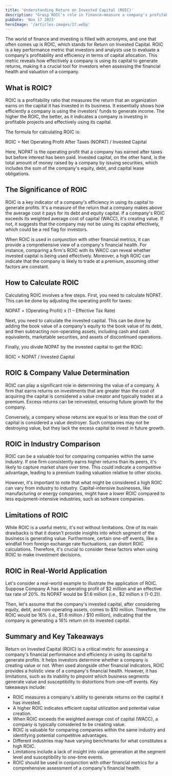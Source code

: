 ```yaml
---
title: 'Understanding Return on Invested Capital (ROIC)'
description: "Grasp ROIC's role in finance—measure a company's profitability and capital efficiency to make informed investment decisions."
pubDate: 'Nov 17 2023'
heroImage: '/articles-images/17.webp'
---
```


<div class="blog-content">
    <p>The world of finance and investing is filled with acronyms, and one that often comes up is ROIC, which stands for
        Return on Invested Capital. ROIC is a key performance metric that investors and analysts use to evaluate a
        company&#x27;s profitability and efficiency in terms of capital allocation. This metric reveals how effectively
        a company is using its capital to generate returns, making it a crucial tool for investors when assessing the
        financial health and valuation of a company.</p>
    <h2>What is ROIC?</h2>
    <p>ROIC is a profitability ratio that measures the return that an organization earns on the capital it has invested
        in its business. It essentially shows how efficiently a company is using the investors&#x27; funds to generate
        income. The higher the ROIC, the better, as it indicates a company is investing in profitable projects and
        effectively using its capital.</p>
    <p>The formula for calculating ROIC is:</p>
    <p>ROIC = Net Operating Profit After Taxes (NOPAT) / Invested Capital</p>
    <p>Here, NOPAT is the operating profit that a company has earned after taxes but before interest has been paid.
        Invested capital, on the other hand, is the total amount of money raised by a company by issuing securities,
        which includes the sum of the company&#x27;s equity, debt, and capital lease obligations.</p>
    <h2>The Significance of ROIC</h2>
    <p>ROIC is a key indicator of a company&#x27;s efficiency in using its capital to generate profits. It&#x27;s a
        measure of the return that a company makes above the average cost it pays for its debt and equity capital. If a
        company&#x27;s ROIC exceeds its weighted average cost of capital (WACC), it&#x27;s creating value. If not, it
        suggests that the company may not be using its capital effectively, which could be a red flag for investors.</p>
    <p>When ROIC is used in conjunction with other financial metrics, it can provide a comprehensive view of a
        company&#x27;s financial health. For instance, comparing a firm&#x27;s ROIC with its WACC can reveal whether
        invested capital is being used effectively. Moreover, a high ROIC can indicate that the company is likely to
        trade at a premium, assuming other factors are constant.</p>
    <h2>How to Calculate ROIC</h2>
    <p>Calculating ROIC involves a few steps. First, you need to calculate NOPAT. This can be done by adjusting the
        operating profit for taxes:</p>
    <p>NOPAT = (Operating Profit) x (1 – Effective Tax Rate)</p>
    <p>Next, you need to calculate the invested capital. This can be done by adding the book value of a company&#x27;s
        equity to the book value of its debt, and then subtracting non-operating assets, including cash and cash
        equivalents, marketable securities, and assets of discontinued operations.</p>
    <p>Finally, you divide NOPAT by the invested capital to get the ROIC:</p>
    <p>ROIC = NOPAT / Invested Capital</p>
    <h2>ROIC &amp; Company Value Determination</h2>
    <p>ROIC can play a significant role in determining the value of a company. A firm that earns returns on investments
        that are greater than the cost of acquiring the capital is considered a value creator and typically trades at a
        premium. Excess returns can be reinvested, ensuring future growth for the company.</p>
    <p>Conversely, a company whose returns are equal to or less than the cost of capital is considered a value
        destroyer. Such companies may not be destroying value, but they lack the excess capital to invest in future
        growth.</p>
    <h2>ROIC in Industry Comparison</h2>
    <p>ROIC can be a valuable tool for comparing companies within the same industry. If one firm consistently earns
        higher returns than its peers, it&#x27;s likely to capture market share over time. This could indicate a
        competitive advantage, leading to a premium trading valuation relative to other stocks.</p>
    <p>However, it&#x27;s important to note that what might be considered a high ROIC can vary from industry to
        industry. Capital-intensive businesses, like manufacturing or energy companies, might have a lower ROIC compared
        to less equipment-intensive industries, such as software companies.</p>
    <h2>Limitations of ROIC</h2>
    <p>While ROIC is a useful metric, it&#x27;s not without limitations. One of its main drawbacks is that it
        doesn&#x27;t provide insights into which segment of the business is generating value. Furthermore, certain
        one-off events, like a windfall from foreign exchange rate fluctuations, can distort ROIC calculations.
        Therefore, it&#x27;s crucial to consider these factors when using ROIC to make investment decisions.</p>
    <h2>ROIC in Real-World Application</h2>
    <p>Let&#x27;s consider a real-world example to illustrate the application of ROIC. Suppose Company A has an
        operating profit of $2 million and an effective tax rate of 20%. Its NOPAT would be $1.6 million (i.e., $2
        million x (1-0.2)).</p>
    <p>Then, let&#x27;s assume that the company&#x27;s invested capital, after considering equity, debt, and
        non-operating assets, comes to $10 million. Therefore, the ROIC would be 16% (i.e., $1.6 million / $10 million),
        indicating that the company is generating a 16% return on its invested capital.</p>
    <h2><strong>Summary and Key Takeaways</strong></h2>
    <p>Return on Invested Capital (ROIC) is a critical metric for assessing a company&#x27;s financial performance and
        efficiency in using its capital to generate profits. It helps investors determine whether a company is creating
        value or not. When used alongside other financial indicators, ROIC provides a holistic view of a company&#x27;s
        financial health. However, it has limitations, such as its inability to pinpoint which business segments
        generate value and susceptibility to distortions from one-off events. Key takeaways include:</p>
    <ul role="list">
        <li>ROIC measures a company&#x27;s ability to generate returns on the capital it has invested.</li>
        <li>A higher ROIC indicates efficient capital utilization and potential value creation.</li>
        <li>When ROIC exceeds the weighted average cost of capital (WACC), a company is typically considered to be
            creating value.</li>
        <li>ROIC is valuable for comparing companies within the same industry and identifying potential competitive
            advantages.</li>
        <li>Different industries may have varying benchmarks for what constitutes a high ROIC.</li>
        <li>Limitations include a lack of insight into value generation at the segment level and susceptibility to
            one-time events.</li>
        <li>ROIC should be used in conjunction with other financial metrics for a comprehensive assessment of a
            company&#x27;s financial health.</li>
    </ul>
</div>